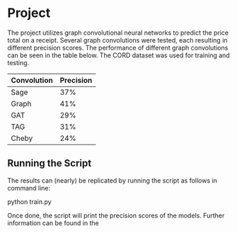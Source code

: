 # Project

The project utilizes graph convolutional neural networks to predict the price total on a receipt. Several graph convolutions were tested, each resulting in different precision scores. The performance of different graph convolutions can be seen in the table below. The CORD dataset was used for training and testing.

| Convolution | Precision |
| ----------- | ----------- |
| Sage   | 37%       |
| Graph   | 41%        |
| GAT | 29% |
| TAG | 31% |
|Cheby | 24% |

## Running the Script
The results can (nearly) be replicated by running the script as follows in command line:

python train.py

Once done, the script will print the precision scores of the models. Further information can be found in the 
